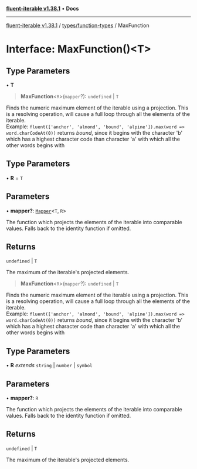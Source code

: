 [**fluent-iterable v1.38.1**](../../../README.md) • **Docs**

***

[fluent-iterable v1.38.1](../../../README.md) / [types/function-types](../README.md) / MaxFunction

# Interface: MaxFunction()\<T\>

## Type Parameters

• **T**

> **MaxFunction**\<`R`\>(`mapper`?): `undefined` \| `T`

Finds the numeric maximum element of the iterable using a projection. This is a resolving operation, will cause a full loop through all the elements of the iterable.<br>
  Example: `fluent(['anchor', 'almond', 'bound', 'alpine']).max(word => word.charCodeAt(0))` returns *bound*, since it begins with the character 'b' which has a highest character code than character 'a' with which all the other words begins with

## Type Parameters

• **R** = `T`

## Parameters

• **mapper?**: [`Mapper`](../../../index/interfaces/Mapper.md)\<`T`, `R`\>

The function which projects the elements of the iterable into comparable values. Falls back to the identity function if omitted.

## Returns

`undefined` \| `T`

The maximum of the iterable's projected elements.

> **MaxFunction**\<`R`\>(`mapper`?): `undefined` \| `T`

Finds the numeric maximum element of the iterable using a projection. This is a resolving operation, will cause a full loop through all the elements of the iterable.<br>
  Example: `fluent(['anchor', 'almond', 'bound', 'alpine']).max(word => word.charCodeAt(0))` returns *bound*, since it begins with the character 'b' which has a highest character code than character 'a' with which all the other words begins with

## Type Parameters

• **R** *extends* `string` \| `number` \| `symbol`

## Parameters

• **mapper?**: `R`

The function which projects the elements of the iterable into comparable values. Falls back to the identity function if omitted.

## Returns

`undefined` \| `T`

The maximum of the iterable's projected elements.

